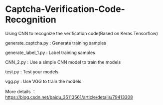 # Captcha-Verification-Code-Recognition
Using CNN to recognize the verification code(Based on Keras.Tensorflow)


generate_captcha.py : Generate training samples

generate_label_1.py : Label training samples

CNN_2.py : Use a simple CNN model to train the models

test.py : Test your models

vgg.py : Use VGG to train the models

More details ：https://blog.csdn.net/baidu_35113561/article/details/79413308

